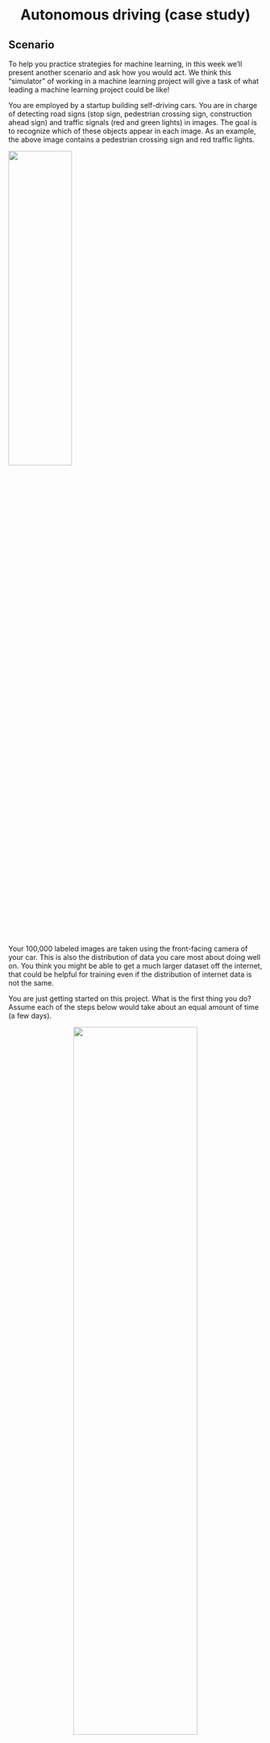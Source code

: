 <h1 align="center">Autonomous driving (case study)</h1>

## Scenario

To help you practice strategies for machine learning, in this week we’ll present another scenario and ask how you would act. We think this “simulator” of working in a machine learning project will give a task of what leading a machine learning project could be like!

You are employed by a startup building self-driving cars. You are in charge of detecting road signs (stop sign, pedestrian crossing sign, construction ahead sign) and traffic signals (red and green lights) in images. The goal is to recognize which of these objects appear in each image. As an example, the above image contains a pedestrian crossing sign and red traffic lights.

<img src="https://ucarecdn.com/8d1786ff-4167-4ba8-8e12-0757cf66c5f4/" width="50%" height="40%" >

Your 100,000 labeled images are taken using the front-facing camera of your car. This is also the distribution of data you care most about doing well on. You think you might be able to get a much larger dataset off the internet, that could be helpful for training even if the distribution of internet data is not the same.

You are just getting started on this project. What is the first thing you do? Assume each of the steps below would take about an equal amount of time (a few days).

<p align="center">
<img src="../2 Autonomous Driving/cs2_q1.png" width="70%" height="60%" >
</p>

Your goal is to detect road signs (stop sign, pedestrian crossing sign, construction ahead sign) and traffic signals (red and green lights) in images. The goal is to recognize which of these objects appear in each image. You plan to use a deep neural network with ReLU units in the hidden layers.

For the output layer, a softmax activation would be a good choice for the output layer because this is a multi-task learning problem. True/False?

<p align="center">
<img src="../2 Autonomous Driving/cs2_q2.png" width="70%" height="60%" >
</p>

You are carrying out error analysis and counting up what errors the algorithm makes. Which of these datasets do you think you should manually go through and carefully examine, one image at a time?

<p align="center">
<img src="../2 Autonomous Driving/cs2_q3.png" width="70%" height="60%" >
</p>

After working on the data for several weeks, your team ends up with the following data:

100,000 labeled images taken using the front-facing camera of your car.
900,000 labeled images of roads downloaded from the internet.
Each image’s labels precisely indicate the presence of any specific road signs and traffic signals or combinations of them. For example, <img src="https://ucarecdn.com/f9aa0f42-54ee-4a1c-bb3d-f5ed82b17e6b/" height="60px" width="40px" style="display: inline" > means the image contains a stop sign and a red traffic light.

Because this is a multi-task learning problem, you need to have all your y(i) vectors fully labeled. If one example is equal to <img src="https://ucarecdn.com/9594ed7b-eda1-4188-90fd-6291d8af292d/" height="60px" width="40px" style="display: inline" >then the learning algorithm will not be able to use that example. True/False?

<p align="center">
<img src="../2 Autonomous Driving/cs2_q4.png" width="70%" height="60%" >
</p>

The distribution of data you care about contains images from your car’s front-facing camera; which comes from a different distribution than the images you were able to find and download off the internet. How should you split the dataset into train/dev/test sets?

<p align="center">
<img src="../2 Autonomous Driving/cs2_q5.png" width="70%" height="60%" >
</p>

Assume you’ve finally chosen the following split between of the data:

<p align="center">
<img src="https://ucarecdn.com/a58f736e-8e9d-4edc-af28-0114e92eaed0/" width="70%" height="60%" >
</p>

You also know that human-level error on the road sign and traffic signals classification task is around 0.5%. Which of the following are True? (Check all that apply).

<p align="center">
<img src="../2 Autonomous Driving/cs2_q6.png" width="70%" height="60%" >
</p>

Based on table from the previous question, a friend thinks that the training data distribution is much easier than the dev/test distribution. What do you think?

<p align="center">
<img src="../2 Autonomous Driving/cs2_q7.png" width="70%" height="60%" >
</p>

You decide to focus on the dev set and check by hand what are the errors due to. Here is a table summarizing your discoveries:

<p align="center">
<img src="https://ucarecdn.com/3c9a8380-f16a-47b2-9a92-9154a4bd010e/" width="70%" height="60%" >
</p>

In this table, 4.1%, 8.0%, etc.are a fraction of the total dev set (not just examples your algorithm mislabeled). I.e. about 8.0/14.3 = 56% of your errors are due to foggy pictures.

The results from this analysis implies that the team’s highest priority should be to bring more foggy pictures into the training set so as to address the 8.0% of errors in that category. True/False?

<p align="center">
<img src="../2 Autonomous Driving/cs2_q8.png" width="70%" height="60%" >
</p>

You can buy a specially designed windshield wiper that help wipe off some of the raindrops on the front-facing camera. Based on the table from the previous question, which of the following statements do you agree with?

<p align="center">
<img src="../2 Autonomous Driving/cs2_q9.png" width="70%" height="60%" >
</p>

You decide to use data augmentation to address foggy images. You find 1,000 pictures of fog off the internet, and “add” them to clean images to synthesize foggy days, like this:

<p align="center">
<img src="https://ucarecdn.com/c9d0e6a0-343d-4762-b675-be67e862b35f/" width="70%" height="60%" >
</p>

Which of the following statements do you agree with?

<p align="center">
<img src="../2 Autonomous Driving/cs2_q10.png" width="70%" height="60%" >
</p>


After working further on the problem, you’ve decided to correct the incorrectly labeled data on the dev set. Which of these statements do you agree with? (Check all that apply).

<p align="center">
<img src="../2 Autonomous Driving/cs2_q11.png" width="70%" height="60%" >
</p>

So far your algorithm only recognizes red and green traffic lights. One of your colleagues in the startup is starting to work on recognizing a yellow traffic light. (Some countries call it an orange light rather than a yellow light; we’ll use the US convention of calling it yellow.) Images containing yellow lights are quite rare, and she doesn’t have enough data to build a good model. She hopes you can help her out using transfer learning.

What do you tell your colleague?

<p align="center">
<img src="../2 Autonomous Driving/cs2_q12.png" width="70%" height="60%" >
</p>

Another colleague wants to use microphones placed outside the car to better hear if there’re other vehicles around you. For example, if there is a police vehicle behind you, you would be able to hear their siren. However, they don’t have much to train this audio system. How can you help?

<p align="center">
<img src="../2 Autonomous Driving/cs2_q13.png" width="70%" height="60%" >
</p>

To recognize red and green lights, you have been using this approach:

- (A) Input an image (x) to a neural network and have it directly learn a mapping to make a prediction as to whether there’s a red light and/or green light (y).
A teammate proposes a different, two-step approach:

- (B) In this two-step approach, you would first (i) detect the traffic light in the image (if any), then (ii) determine the color of the illuminated lamp in the traffic light.
Between these two, Approach B is more of an end-to-end approach because it has distinct steps for the input end and the output end. True/False?

<p align="center">
<img src="../2 Autonomous Driving/cs2_q14.png" width="70%" height="60%" >
</p>

Approach A (in the question above) tends to be more promising than approach B if you have a ________ (fill in the blank).


<p align="center">
<img src="../2 Autonomous Driving/cs2_q15.png" width="70%" height="60%" >
</p>


